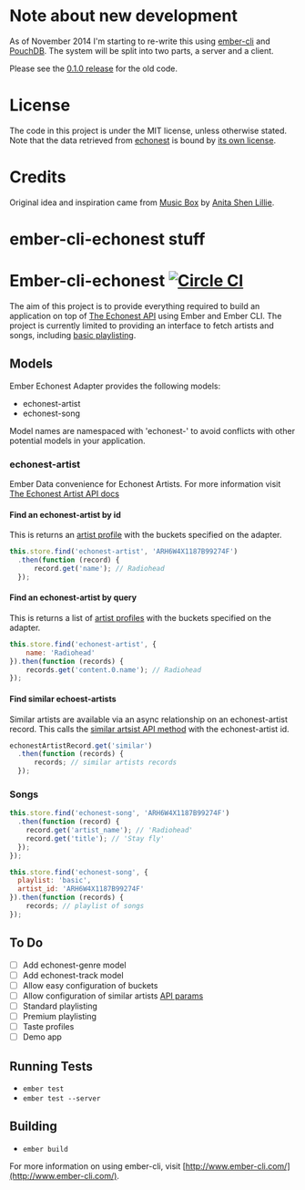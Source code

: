 Note about new development
==========================
As of November 2014 I'm starting to re-write this using [ember-cli](http://www.ember-cli.com/) and [PouchDB](http://pouchdb.com/). The system will be split into two parts, a server and a client.

Please see the [0.1.0 release](https://github.com/argylemachine/music-player/releases/tag/0.1.0) for the old code.

License
=======
The code in this project is under the MIT license, unless otherwise stated. Note that the data retrieved from [echonest](http://echonest.com/) is bound by [its own license](http://developer.echonest.com/licensing.html).

Credits
=======
Original idea and inspiration came from [Music Box](http://thesis.flyingpudding.com/) by [Anita Shen Lillie](http://flyingpudding.com/).


ember-cli-echonest stuff
========================
# Ember-cli-echonest [![Circle CI](https://circleci.com/gh/robwebdev/ember-cli-echonest.png?style=badge)](https://circleci.com/gh/robwebdev/ember-cli-echonest)

The aim of this project is to provide everything required to build an application on top of [The Echonest API](http://developer.echonest.com/docs/v4/index.html) using Ember and Ember CLI.
The project is currently limited to providing an interface to fetch artists and songs, including [basic playlisting](http://developer.echonest.com/docs/v4/basic.html).

## Models
Ember Echonest Adapter provides the following models:
- echonest-artist
- echonest-song

Model names are namespaced with 'echonest-' to avoid conflicts with other potential models in your application.

### echonest-artist
Ember Data convenience for Echonest Artists. For more information visit [The Echonest Artist API docs](http://developer.echonest.com/docs/v4/artist.html)

#### Find an echonest-artist by id
This is returns an [artist profile](http://developer.echonest.com/docs/v4/artist.html#profile) with the buckets specified on the adapter.

```js
this.store.find('echonest-artist', 'ARH6W4X1187B99274F')
  .then(function (record) {
      record.get('name'); // Radiohead
  });
```

#### Find an echonest-artist by query
This is returns a list of [artist profiles](http://developer.echonest.com/docs/v4/artist.html#profile) with the buckets specified on the adapter.

```js
this.store.find('echonest-artist', {
    name: 'Radiohead'
}).then(function (records) {
    records.get('content.0.name'); // Radiohead
});
```

#### Find similar echoest-artists
Similar artists are available via an async relationship on an echonest-artist record. This calls the [similar artsist API method](http://developer.echonest.com/docs/v4/artist.html#similar) with the echonest-artist id.
```javascript
echonestArtistRecord.get('similar')
  .then(function (records) {
      records; // similar artists records
  });
```

### Songs
```javascript
this.store.find('echonest-song', 'ARH6W4X1187B99274F')
  .then(function (record) {
    record.get('artist_name'); // 'Radiohead'
    record.get('title'); // 'Stay fly'
  });
});
```

```javascript
this.store.find('echonest-song', {
  playlist: 'basic',
  artist_id: 'ARH6W4X1187B99274F'
}).then(function (records) {
    records; // playlist of songs
});
```

## To Do

- [ ] Add echonest-genre model
- [ ] Add echonest-track model
- [ ] Allow easy configuration of buckets
- [ ] Allow configuration of similar artists [API params](http://developer.echonest.com/docs/v4/artist.html#similar)
- [ ] Standard playlisting
- [ ] Premium playlisting
- [ ] Taste profiles
- [ ] Demo app

## Running Tests

* `ember test`
* `ember test --server`

## Building

* `ember build`

For more information on using ember-cli, visit [http://www.ember-cli.com/](http://www.ember-cli.com/).
